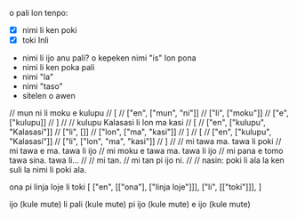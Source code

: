 o pali lon tenpo:
- [x] nimi li ken poki
- [x] toki Inli
- nimi li ijo anu pali? o kepeken nimi "is" lon pona
- nimi li ken poka pali
- nimi "la"
- nimi "taso"
- sitelen o awen

// mun ni li moku e kulupu
// [
// ["en", ["mun", "ni"]]
// ["li", ["moku"]]
// ["e", ["kulupu]]
// ]
//
// kulupu Kalasasi li lon ma kasi
// [
// ["en", ["kulupu", "Kalasasi"]]
// ["li", []]
// ["lon", ["ma", "kasi"]]
// ]
// [
// ["en", ["kulupu", "Kalasasi"]]
// ["li", ["lon", "ma", "kasi"]]
// ]
//
// mi tawa ma. tawa li poki
// mi tawa e ma. tawa li ijo
// mi moku e tawa ma. tawa li ijo
// mi pana e tomo tawa sina. tawa li...
//
// mi tan.
// mi tan pi ijo ni.
//
// nasin: poki li ala la ken suli la nimi li poki ala.

ona pi linja loje li toki
[
    ["en", [["ona"], ["linja loje"]]],
    ["li", [["toki"]]],
]


ijo (kule mute) li pali (kule mute) pi ijo (kule mute) e ijo (kule mute)
